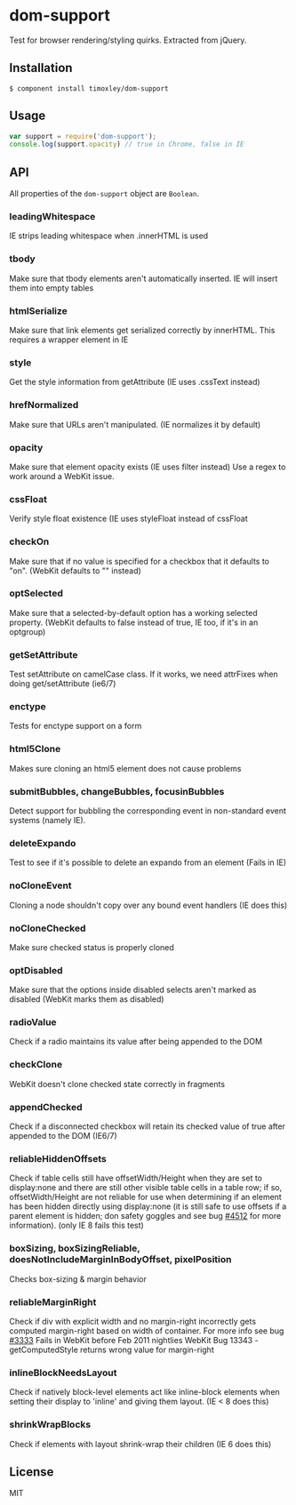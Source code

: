 
# dom-support

  Test for browser rendering/styling quirks. Extracted from jQuery.

## Installation

    $ component install timoxley/dom-support

## Usage

```js
var support = require('dom-support');
console.log(support.opacity) // true in Chrome, false in IE
```

## API

All properties of the `dom-support` object are `Boolean`.

### leadingWhitespace
IE strips leading whitespace when .innerHTML is used

### tbody
Make sure that tbody elements aren't automatically inserted.  IE will insert them into empty tables

### htmlSerialize
Make sure that link elements get serialized correctly by innerHTML. This requires a wrapper element in IE

### style
Get the style information from getAttribute (IE uses .cssText instead)

### hrefNormalized
Make sure that URLs aren't manipulated. (IE normalizes it by default)

### opacity
Make sure that element opacity exists (IE uses filter instead) Use a regex to work around a WebKit issue.

### cssFloat
Verify style float existence (IE uses styleFloat instead of cssFloat

### checkOn
Make sure that if no value is specified for a checkbox that it defaults to "on". (WebKit defaults to "" instead)

### optSelected
Make sure that a selected-by-default option has a working selected property. (WebKit defaults to false instead of true, IE too, if it's in an optgroup)

### getSetAttribute
Test setAttribute on camelCase class. If it works, we need attrFixes when doing get/setAttribute (ie6/7)

### enctype
Tests for enctype support on a form

### html5Clone
Makes sure cloning an html5 element does not cause problems

### submitBubbles, changeBubbles, focusinBubbles
Detect support for bubbling the corresponding event in non-standard event systems (namely IE). 

### deleteExpando
Test to see if it's possible to delete an expando from an element (Fails
in IE)

### noCloneEvent
Cloning a node shouldn't copy over any bound event handlers (IE does this)

### noCloneChecked
Make sure checked status is properly cloned

### optDisabled
Make sure that the options inside disabled selects aren't marked as disabled (WebKit marks them as disabled)

### radioValue
Check if a radio maintains its value after being appended to the DOM

### checkClone
WebKit doesn't clone checked state correctly in fragments

### appendChecked
Check if a disconnected checkbox will retain its checked value of true after appended to the DOM (IE6/7)

### reliableHiddenOffsets
Check if table cells still have offsetWidth/Height when they are set
to display:none and there are still other visible table cells in a
table row; if so, offsetWidth/Height are not reliable for use when
determining if an element has been hidden directly using
display:none (it is still safe to use offsets if a parent element is
hidden; don safety goggles and see bug [#4512](http://bugs.jquery.com/ticket/4512) for more information).
(only IE 8 fails this test)

### boxSizing, boxSizingReliable, doesNotIncludeMarginInBodyOffset, pixelPosition
Checks box-sizing & margin behavior

### reliableMarginRight
Check if div with explicit width and no margin-right incorrectly
gets computed margin-right based on width of container. For more
info see bug [#3333](http://bugs.jquery.com/ticket/3333)
Fails in WebKit before Feb 2011 nightlies
WebKit Bug 13343 - getComputedStyle returns wrong value for margin-right

### inlineBlockNeedsLayout
Check if natively block-level elements act like inline-block
elements when setting their display to 'inline' and giving
them layout. (IE < 8 does this)

### shrinkWrapBlocks
Check if elements with layout shrink-wrap their children (IE 6 does this)

## License

  MIT
